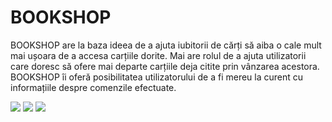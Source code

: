 # BOOKSHOP


BOOKSHOP are la baza ideea de a ajuta iubitorii de cărți să aiba o cale mult mai ușoara de a accesa carțiile dorite. Mai are rolul de a ajuta utilizatorii care doresc să ofere mai departe carțiile deja citite prin vânzarea acestora. BOOKSHOP îi oferă posibilitatea utilizatorului de a fi mereu la curent cu informațiile despre comenzile efectuate.


![](images/Caputer.png)
![](images/Caputer1.png)
![](images/Caputer4.png)


